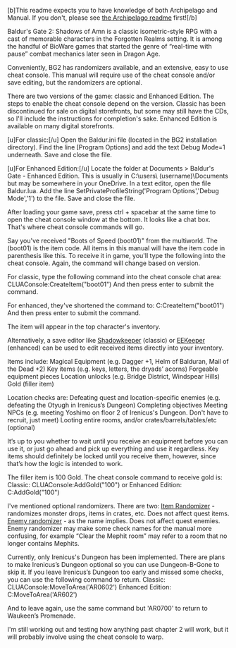 [b]This readme expects you to have knowledge of both Archipelago and Manual. If you don't, please see [the Archipelago readme](\Archipelago_README.md) first![/b]

Baldur's Gate 2: Shadows of Amn is a classic isometric-style RPG with a cast of memorable characters in the Forgotten Realms setting. It is among the handful of BioWare games that started the genre of “real-time with pause” combat mechanics later seen in Dragon Age. 

Conveniently, BG2 has randomizers available, and an extensive, easy to use cheat console. This manual will require use of the cheat console and/or save editing, but the randomizers are optional.

There are two versions of the game: classic and Enhanced Edition. The steps to enable the cheat console depend on the version. Classic has been discontinued for sale on digital storefronts, but some may still have the CDs, so I'll include the instructions for completion's sake. Enhanced Edition is available on many digital storefronts. 

[u]For classic:[/u]
Open the Baldur.ini file (located in the BG2 installation directory).
Find the line [Program Options] and add the text Debug Mode=1 underneath.
Save and close the file.

[u]For Enhanced Edition:[/u]
Locate the folder at Documents > Baldur's Gate - Enhanced Edition. This is usually in  C:\users\ (username)\Documents but may be somewhere in your OneDrive. In a text editor, open the file Baldur.lua.
Add the line SetPrivateProfileString('Program Options','Debug Mode','1') to the file.
Save and close the file.

After loading your game save, press ctrl + spacebar at the same time to open the cheat console window at the bottom. It looks like a chat box. That's where cheat console commands will go.

Say you've received "Boots of Speed (boot01)" from the multiworld. The (boot01) is the item code. All items in this manual will have the item code in parenthesis like this. To receive it in game, you'll type the following into the cheat console. Again, the command will change based on version.

For classic, type the following command into the cheat console chat area:
CLUAConsole:CreateItem("boot01")
And then press enter to submit the command.

For enhanced, they've shortened the command to:
C:CreateItem("boot01")
And then press enter to submit the command.

The item will appear in the top character's inventory.

Alternatively, a save editor like <a href="https://sorcerers.net/Games/BG2/index_editors.php">Shadowkeeper</a> (classic) or <a href="https://sourceforge.net/projects/eekeeper/">EEKeeper</a> (enhanced) can be used to edit received items directly into your inventory.

Items include:
Magical Equipment (e.g. Dagger +1, Helm of Balduran, Mail of the Dead +2)
Key items (e.g. keys, letters, the dryads’ acorns)
Forgeable equipment pieces
Location unlocks (e.g. Bridge District, Windspear Hills)
Gold (filler item)

Location checks are:
Defeating quest and location-specific enemies (e.g. defeating the Otyugh in Irenicus’s Dungeon)
Completing objectives
Meeting NPCs (e.g. meeting Yoshimo on floor 2 of Irenicus's Dungeon. Don't have to recruit, just meet)
Looting entire rooms, and/or crates/barrels/tables/etc (optional)

It’s up to you whether to wait until you receive an equipment before you can use it, or just go ahead and pick up everything and use it regardless. Key items should definitely be locked until you receive them, however, since that’s how the logic is intended to work.

The filler item is 100 Gold. The cheat console command to receive gold is:
Classic:
CLUAConsole:AddGold("100")
or
Enhanced Edition:
C:AddGold("100")

I've mentioned optional randomizers. There are two:
<a href="https://www.gibberlings3.net/mods/items/item_rand/">Item Randomizer</a> - randomizes monster drops, items in crates, etc. Does not affect quest items.
<a href="https://www.gibberlings3.net/mods/tweaks/enemy_randomizer/">Enemy randomizer</a> - as the name implies. Does not affect quest enemies. Enemy randomizer may make some check names for the manual more confusing, for example “Clear the Mephit room” may refer to a room that no longer contains Mephits.

Currently, only Irenicus's Dungeon has been implemented. There are plans to make Irenicus’s Dungeon optional so you can use Dungeon-B-Gone to skip it. If you leave Irenicus’s Dungeon too early and missed some checks, you can use the following command to return.
Classic:
CLUAConsole:MoveToArea('AR0602')
Enhanced Edition:
C:MoveToArea('AR602')

And to leave again, use the same command but 'AR0700' to return to Waukeen’s Promenade.

I'm still working out and testing how anything past chapter 2 will work, but it will probably involve using the cheat console to warp.